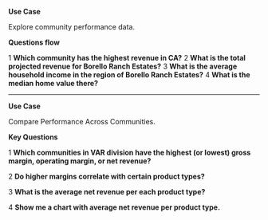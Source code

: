 **Use Case**

Explore community performance data.

**Questions flow**

1 **Which community has the highest revenue in CA?**
2 **What is the total projected revenue for Borello Ranch Estates?**
3 **What is the average household income in the region of Borello Ranch Estates?**
4 **What is the median home value there?**

--------
**Use Case**

Compare Performance Across Communities.

**Key Questions**

1 **Which communities in VAR division have the highest (or lowest) gross margin, operating margin, or net revenue?**

2 **Do higher margins correlate with certain product types?**

3 **What is the average net revenue per each product type?**

4 **Show me a chart with average net revenue per product type.**

